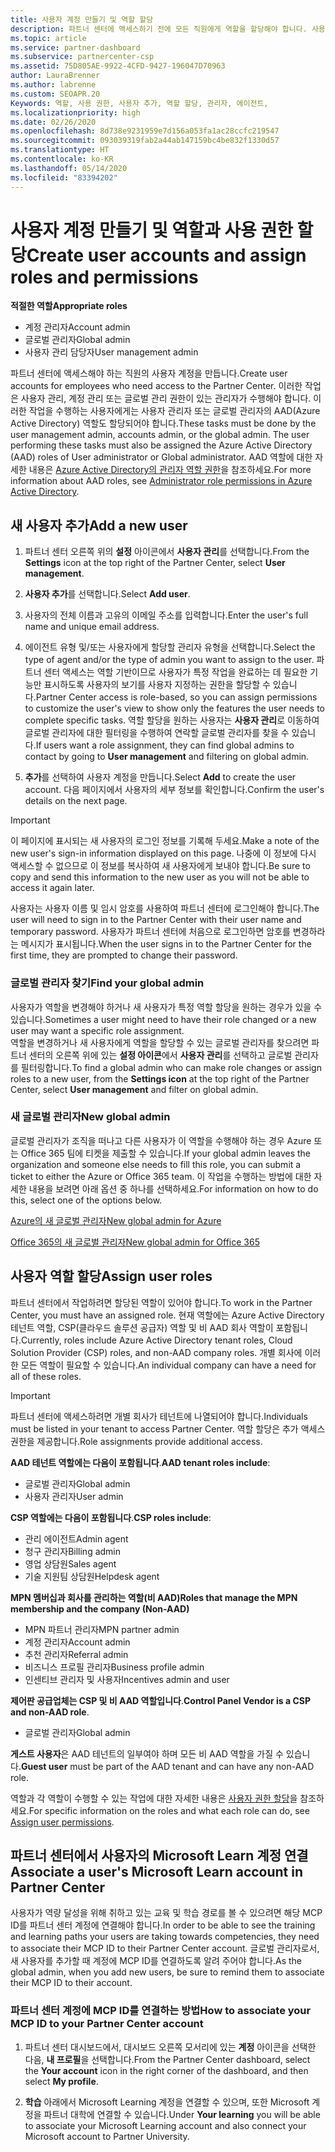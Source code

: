 ```yaml
---
title: 사용자 계정 만들기 및 역할 할당
description: 파트너 센터에 액세스하기 전에 모든 직원에게 역할을 할당해야 합니다. 사용자 계정을 만들고, 역할을 할당하고, 사용 권한을 설정하는 방법에 대해 알아봅니다.
ms.topic: article
ms.service: partner-dashboard
ms.subservice: partnercenter-csp
ms.assetid: 75D805AE-9922-4CFD-9427-196047D70963
author: LauraBrenner
ms.author: labrenne
ms.custom: SEOAPR.20
Keywords: 역할, 사용 권한, 사용자 추가, 역할 할당, 관리자, 에이전트,
ms.localizationpriority: high
ms.date: 02/26/2020
ms.openlocfilehash: 8d738e9231959e7d156a053fa1ac28ccfc219547
ms.sourcegitcommit: 093039319fab2a44ab147159bc4be832f1330d57
ms.translationtype: HT
ms.contentlocale: ko-KR
ms.lasthandoff: 05/14/2020
ms.locfileid: "83394202"
---
```

# <a name="create-user-accounts-and-assign-roles-and-permissions"></a><span data-ttu-id="465a5-105">사용자 계정 만들기 및 역할과 사용 권한 할당</span><span class="sxs-lookup"><span data-stu-id="465a5-105">Create user accounts and assign roles and permissions</span></span>

<span data-ttu-id="465a5-106">**적절한 역할**</span><span class="sxs-lookup"><span data-stu-id="465a5-106">**Appropriate roles**</span></span>

- <span data-ttu-id="465a5-107">계정 관리자</span><span class="sxs-lookup"><span data-stu-id="465a5-107">Account admin</span></span>
- <span data-ttu-id="465a5-108">글로벌 관리자</span><span class="sxs-lookup"><span data-stu-id="465a5-108">Global admin</span></span>
- <span data-ttu-id="465a5-109">사용자 관리 담당자</span><span class="sxs-lookup"><span data-stu-id="465a5-109">User management admin</span></span>

<span data-ttu-id="465a5-110">파트너 센터에 액세스해야 하는 직원의 사용자 계정을 만듭니다.</span><span class="sxs-lookup"><span data-stu-id="465a5-110">Create user accounts for employees who need access to the Partner Center.</span></span> <span data-ttu-id="465a5-111">이러한 작업은 사용자 관리, 계정 관리 또는 글로벌 관리 권한이 있는 관리자가 수행해야 합니다. 이러한 작업을 수행하는 사용자에게는 사용자 관리자 또는 글로벌 관리자의 AAD(Azure Active Directory) 역할도 할당되어야 합니다.</span><span class="sxs-lookup"><span data-stu-id="465a5-111">These tasks must be done by the user management admin, accounts admin, or the global admin. The user performing these tasks must also be assigned the Azure Active Directory (AAD) roles of User administrator or Global administrator.</span></span> <span data-ttu-id="465a5-112">AAD 역할에 대한 자세한 내용은 [Azure Active Directory의 관리자 역할 권한](https://docs.microsoft.com/azure/active-directory/users-groups-roles/directory-assign-admin-roles)을 참조하세요.</span><span class="sxs-lookup"><span data-stu-id="465a5-112">For more information about AAD roles, see [Administrator role permissions in Azure Active Directory](https://docs.microsoft.com/azure/active-directory/users-groups-roles/directory-assign-admin-roles).</span></span>


## <a name="add-a-new-user"></a><span data-ttu-id="465a5-113">새 사용자 추가</span><span class="sxs-lookup"><span data-stu-id="465a5-113">Add a new user</span></span>

1. <span data-ttu-id="465a5-114">파트너 센터 오른쪽 위의 **설정** 아이콘에서 **사용자 관리**를 선택합니다.</span><span class="sxs-lookup"><span data-stu-id="465a5-114">From the **Settings** icon at the top right of the Partner Center, select **User management**.</span></span>

2. <span data-ttu-id="465a5-115">**사용자 추가**를 선택합니다.</span><span class="sxs-lookup"><span data-stu-id="465a5-115">Select **Add user**.</span></span>

3. <span data-ttu-id="465a5-116">사용자의 전체 이름과 고유의 이메일 주소를 입력합니다.</span><span class="sxs-lookup"><span data-stu-id="465a5-116">Enter the user's full name and unique email address.</span></span>

4. <span data-ttu-id="465a5-117">에이전트 유형 및/또는 사용자에게 할당할 관리자 유형을 선택합니다.</span><span class="sxs-lookup"><span data-stu-id="465a5-117">Select the type of agent and/or the type of admin you want to assign to the user.</span></span> <span data-ttu-id="465a5-118">파트너 센터 액세스는 역할 기반이므로 사용자가 특정 작업을 완료하는 데 필요한 기능만 표시하도록 사용자의 보기를 사용자 지정하는 권한을 할당할 수 있습니다.</span><span class="sxs-lookup"><span data-stu-id="465a5-118">Partner Center access is role-based, so you can assign permissions to customize the user's view to show only the features the user needs to complete specific tasks.</span></span>  <span data-ttu-id="465a5-119">역할 할당을 원하는 사용자는 **사용자 관리**로 이동하여 글로벌 관리자에 대한 필터링을 수행하여 연락할 글로벌 관리자를 찾을 수 있습니다.</span><span class="sxs-lookup"><span data-stu-id="465a5-119">If users want a role assignment, they can find global admins to contact by going to **User management** and filtering on global admin.</span></span>

5. <span data-ttu-id="465a5-120">**추가**를 선택하여 사용자 계정을 만듭니다.</span><span class="sxs-lookup"><span data-stu-id="465a5-120">Select **Add** to create the user account.</span></span> <span data-ttu-id="465a5-121">다음 페이지에서 사용자의 세부 정보를 확인합니다.</span><span class="sxs-lookup"><span data-stu-id="465a5-121">Confirm the user's details on the next page.</span></span>

> [!IMPORTANT]  
> <span data-ttu-id="465a5-122">이 페이지에 표시되는 새 사용자의 로그인 정보를 기록해 두세요.</span><span class="sxs-lookup"><span data-stu-id="465a5-122">Make a note of the new user's sign-in information displayed on this page.</span></span> <span data-ttu-id="465a5-123">나중에 이 정보에 다시 액세스할 수 없으므로 이 정보를 복사하여 새 사용자에게 보내야 합니다.</span><span class="sxs-lookup"><span data-stu-id="465a5-123">Be sure to copy and send this information to the new user as you will not be able to access it again later.</span></span> 


<span data-ttu-id="465a5-124">사용자는 사용자 이름 및 임시 암호를 사용하여 파트너 센터에 로그인해야 합니다.</span><span class="sxs-lookup"><span data-stu-id="465a5-124">The user will need to sign in to the Partner Center with their user name and temporary password.</span></span> <span data-ttu-id="465a5-125">사용자가 파트너 센터에 처음으로 로그인하면 암호를 변경하라는 메시지가 표시됩니다.</span><span class="sxs-lookup"><span data-stu-id="465a5-125">When the user signs in to the Partner Center for the first time, they are prompted to change their password.</span></span> 


### <a name="find-your-global-admin"></a><span data-ttu-id="465a5-126">글로벌 관리자 찾기</span><span class="sxs-lookup"><span data-stu-id="465a5-126">Find your global admin</span></span>

<span data-ttu-id="465a5-127">사용자가 역할을 변경해야 하거나 새 사용자가 특정 역할 할당을 원하는 경우가 있을 수 있습니다.</span><span class="sxs-lookup"><span data-stu-id="465a5-127">Sometimes a user might need to have their role changed or a new user may want a specific role assignment.</span></span>  
<span data-ttu-id="465a5-128">역할을 변경하거나 새 사용자에게 역할을 할당할 수 있는 글로벌 관리자를 찾으려면 파트너 센터의 오른쪽 위에 있는 **설정 아이콘**에서 **사용자 관리**를 선택하고 글로벌 관리자를 필터링합니다.</span><span class="sxs-lookup"><span data-stu-id="465a5-128">To find a global admin who can make role changes or assign roles to a new user, from the **Settings icon** at the top right of the Partner Center, select **User management** and filter on global admin.</span></span> 


### <a name="new-global-admin"></a><span data-ttu-id="465a5-129">새 글로벌 관리자</span><span class="sxs-lookup"><span data-stu-id="465a5-129">New global admin</span></span>

<span data-ttu-id="465a5-130">글로벌 관리자가 조직을 떠나고 다른 사용자가 이 역할을 수행해야 하는 경우 Azure 또는 Office 365 팀에 티켓을 제출할 수 있습니다.</span><span class="sxs-lookup"><span data-stu-id="465a5-130">If your global admin leaves the organization and someone else needs to fill this role, you can submit a ticket to either the Azure or Office 365 team.</span></span> <span data-ttu-id="465a5-131">이 작업을 수행하는 방법에 대한 자세한 내용을 보려면 아래 옵션 중 하나를 선택하세요.</span><span class="sxs-lookup"><span data-stu-id="465a5-131">For information on how to do this, select one of the options below.</span></span>

[<span data-ttu-id="465a5-132">Azure의 새 글로벌 관리자</span><span class="sxs-lookup"><span data-stu-id="465a5-132">New global admin for Azure</span></span>](https://support.microsoft.com/help/4505981/what-to-do-if-the-only-admin-for-your-mpn-program-has-left-the-company)

[<span data-ttu-id="465a5-133">Office 365의 새 글로벌 관리자</span><span class="sxs-lookup"><span data-stu-id="465a5-133">New global admin for Office 365</span></span>](https://admin.microsoft.com/)


## <a name="assign-user-roles"></a><span data-ttu-id="465a5-134">사용자 역할 할당</span><span class="sxs-lookup"><span data-stu-id="465a5-134">Assign user roles</span></span>

<span data-ttu-id="465a5-135">파트너 센터에서 작업하려면 할당된 역할이 있어야 합니다.</span><span class="sxs-lookup"><span data-stu-id="465a5-135">To work in the Partner Center, you must have an assigned role.</span></span>  <span data-ttu-id="465a5-136">현재 역할에는 Azure Active Directory 테넌트 역할, CSP(클라우드 솔루션 공급자) 역할 및 비 AAD 회사 역할이 포함됩니다.</span><span class="sxs-lookup"><span data-stu-id="465a5-136">Currently, roles include Azure Active Directory tenant roles, Cloud Solution Provider (CSP) roles, and non-AAD company roles.</span></span> <span data-ttu-id="465a5-137">개별 회사에 이러한 모든 역할이 필요할 수 있습니다.</span><span class="sxs-lookup"><span data-stu-id="465a5-137">An individual company can have a need for all of these roles.</span></span>

>[!Important]
><span data-ttu-id="465a5-138">파트너 센터에 액세스하려면 개별 회사가 테넌트에 나열되어야 합니다.</span><span class="sxs-lookup"><span data-stu-id="465a5-138">Individuals must be listed in your tenant to access Partner Center.</span></span> <span data-ttu-id="465a5-139">역할 할당은 추가 액세스 권한을 제공합니다.</span><span class="sxs-lookup"><span data-stu-id="465a5-139">Role assignments provide additional access.</span></span>


<span data-ttu-id="465a5-140">**AAD 테넌트 역할에는 다음이 포함됩니다**.</span><span class="sxs-lookup"><span data-stu-id="465a5-140">**AAD tenant roles include**:</span></span>
- <span data-ttu-id="465a5-141">글로벌 관리자</span><span class="sxs-lookup"><span data-stu-id="465a5-141">Global admin</span></span>
- <span data-ttu-id="465a5-142">사용자 관리자</span><span class="sxs-lookup"><span data-stu-id="465a5-142">User admin</span></span>

<span data-ttu-id="465a5-143">**CSP 역할에는 다음이 포함됩니다**.</span><span class="sxs-lookup"><span data-stu-id="465a5-143">**CSP roles include**:</span></span>
- <span data-ttu-id="465a5-144">관리 에이전트</span><span class="sxs-lookup"><span data-stu-id="465a5-144">Admin agent</span></span>
- <span data-ttu-id="465a5-145">청구 관리자</span><span class="sxs-lookup"><span data-stu-id="465a5-145">Billing admin</span></span>
- <span data-ttu-id="465a5-146">영업 상담원</span><span class="sxs-lookup"><span data-stu-id="465a5-146">Sales agent</span></span>
- <span data-ttu-id="465a5-147">기술 지원팀 상담원</span><span class="sxs-lookup"><span data-stu-id="465a5-147">Helpdesk agent</span></span>

<span data-ttu-id="465a5-148">**MPN 멤버십과 회사를 관리하는 역할(비 AAD)**</span><span class="sxs-lookup"><span data-stu-id="465a5-148">**Roles that manage the MPN membership and the company (Non-AAD)**</span></span>
- <span data-ttu-id="465a5-149">MPN 파트너 관리자</span><span class="sxs-lookup"><span data-stu-id="465a5-149">MPN partner admin</span></span>
- <span data-ttu-id="465a5-150">계정 관리자</span><span class="sxs-lookup"><span data-stu-id="465a5-150">Account admin</span></span>
- <span data-ttu-id="465a5-151">추천 관리자</span><span class="sxs-lookup"><span data-stu-id="465a5-151">Referral admin</span></span>
- <span data-ttu-id="465a5-152">비즈니스 프로필 관리자</span><span class="sxs-lookup"><span data-stu-id="465a5-152">Business profile admin</span></span>
- <span data-ttu-id="465a5-153">인센티브 관리자 및 사용자</span><span class="sxs-lookup"><span data-stu-id="465a5-153">Incentives admin and user</span></span>

<span data-ttu-id="465a5-154">**제어판 공급업체는 CSP 및 비 AAD 역할입니다**.</span><span class="sxs-lookup"><span data-stu-id="465a5-154">**Control Panel Vendor is a CSP and non-AAD role**.</span></span>
- <span data-ttu-id="465a5-155">글로벌 관리자</span><span class="sxs-lookup"><span data-stu-id="465a5-155">Global admin</span></span>

<span data-ttu-id="465a5-156">**게스트 사용자**은 AAD 테넌트의 일부여야 하며 모든 비 AAD 역할을 가질 수 있습니다.</span><span class="sxs-lookup"><span data-stu-id="465a5-156">**Guest user** must be part of the AAD tenant and can have any non-AAD role.</span></span>

<span data-ttu-id="465a5-157">역할과 각 역할이 수행할 수 있는 작업에 대한 자세한 내용은 [사용자 권한 할당](permissions-overview.md)을 참조하세요.</span><span class="sxs-lookup"><span data-stu-id="465a5-157">For specific information on the roles and what each role can do, see [Assign user permissions](permissions-overview.md).</span></span>

## <a name="associate-a-users-microsoft-learn-account-in-partner-center"></a><span data-ttu-id="465a5-158">파트너 센터에서 사용자의 Microsoft Learn 계정 연결</span><span class="sxs-lookup"><span data-stu-id="465a5-158">Associate a user's Microsoft Learn account in Partner Center</span></span>

<span data-ttu-id="465a5-159">사용자가 역량 달성을 위해 취하고 있는 교육 및 학습 경로를 볼 수 있으려면 해당 MCP ID를 파트너 센터 계정에 연결해야 합니다.</span><span class="sxs-lookup"><span data-stu-id="465a5-159">In order to be able to see the training and learning paths your users are taking towards competencies, they need to associate their MCP ID to their Partner Center account.</span></span> <span data-ttu-id="465a5-160">글로벌 관리자로서, 새 사용자를 추가할 때 계정에 MCP ID를 연결하도록 알려 주어야 합니다.</span><span class="sxs-lookup"><span data-stu-id="465a5-160">As the global admin, when you add new users, be sure to remind them to associate their MCP ID to their account.</span></span> 

### <a name="how-to-associate-your-mcp-id-to-your-partner-center-account"></a><span data-ttu-id="465a5-161">파트너 센터 계정에 MCP ID를 연결하는 방법</span><span class="sxs-lookup"><span data-stu-id="465a5-161">How to associate your MCP ID to your Partner Center account</span></span>

1. <span data-ttu-id="465a5-162">파트너 센터 대시보드에서, 대시보드 오른쪽 모서리에 있는 **계정** 아이콘을 선택한 다음, **내 프로필**을 선택합니다.</span><span class="sxs-lookup"><span data-stu-id="465a5-162">From the Partner Center dashboard, select the **Your account** icon in the right corner of the dashboard, and then select **My profile**.</span></span>

2. <span data-ttu-id="465a5-163">**학습** 아래에서 Microsoft Learning 계정을 연결할 수 있으며, 또한 Microsoft 계정을 파트너 대학에 연결할 수 있습니다.</span><span class="sxs-lookup"><span data-stu-id="465a5-163">Under **Your learning** you will be able to associate your Microsoft Learning account and also connect your Microsoft account to Partner University.</span></span>

